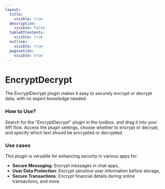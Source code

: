 ```yaml
---
layout:
  title:
    visible: true
  description:
    visible: false
  tableOfContents:
    visible: true
  outline:
    visible: true
  pagination:
    visible: true
---
```


# EncryptDecrypt

The EncryptDecrypt plugin makes it easy to securely encrypt or decrypt data, with no expert knowledge needed.

### How to Use?

Search for the "EncryptDecrypt" plugin in the toolbox, and drag it into your API flow. Access the plugin settings, choose whether to encrypt or decrypt, and specify which text should be encrypted or decrypted.

### Use cases

This plugin is versatile for enhancing security in various apps for:

* **Secure Messaging**: Encrypt messages in chat apps,
* **User Data Protection**: Encrypt sensitive user information before storage,
* **Secure Transactions**: Encrypt financial details during online transactions, and more.
